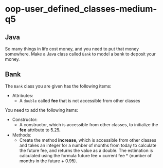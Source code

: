 # oop-user_defined_classes-medium-q5

## Java

So many things in life cost money, and you need to put that money somewhere. Make a Java class called `Bank` to model a bank to deposit your money.

## Bank

The `Bank` class you are given has the following items:

- Attributes:
    - A `double` called **fee** that is not accessible from other classes

You need to add the following items:

- Constructor:
    - A constructor, which is accessible from other classes, to initialize the **fee** attribute to 5.25.
- Methods:
    - Create the method **increase**, which is accessible from other classes and takes an integer for a number of months
      from today to calculate the future fee, and returns the value as a double. The estimation is calculated using 
      the formula future fee = current fee * (number of months in the future + 0.95).
